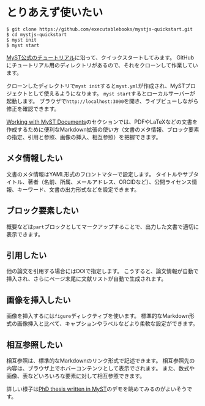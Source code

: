 # とりあえず使いたい

```console
$ git clone https://github.com/executablebooks/mystjs-quickstart.git
$ cd mystjs-quickstart
$ myst init
$ myst start
```

[MyST公式のチュートリアル](https://myst-tools.org/docs/mystjs/quickstart)に沿って、クイックスタートしてみます。
GitHubにチュートリアル用のディレクトリがあるので、それをクローンして作業しています。

クローンしたディレクトリで``myst init``すると``myst.yml``が作成され、MySTプロジェクトとして使えるようになります。
``myst start``するとローカルサーバーが起動します。
ブラウザで``http://localhost:3000``を開き、ライブビューしながら修正を確認できます。

[Working with MyST Documents](https://myst-tools.org/docs/mystjs/quickstart-myst-documents)のセクションでは、PDFやLaTeXなどの文書を作成するために便利なMarkdown拡張の使い方（文書のメタ情報、ブロック要素の指定、引用と参照、画像の挿入、相互参照）を把握できます。

## メタ情報したい

文書のメタ情報はYAML形式のフロントマターで設定します。
タイトルやサブタイトル、著者（名前、所属、メールアドレス、ORCIDなど）、公開ライセンス情報、キーワード、文書の出力形式などを設定できます。

## ブロック要素したい

概要などは``part``ブロックとしてマークアップすることで、出力した文書で適切に表示できます。

## 引用したい

他の論文を引用する場合にはDOIで指定します。
こうすると、論文情報が自動で挿入され、さらにページ末尾に文献リストが自動で生成されます。

## 画像を挿入したい

画像を挿入するには``figure``ディレクティブを使います。
標準的なMarkdown形式の画像挿入と比べて、キャプションやラベルなどより柔軟な設定ができます。

## 相互参照したい

相互参照は、標準的なMarkdownのリンク形式で記述できます。
相互参照先の内容は、ブラウザ上でホバーコンテンツとして表示でされます。
また、数式や画像、表などいろいろな要素に対して相互参照できます。

詳しい様子は[PhD thesis written in MyST](https://phd.row1.ca/phd)のデモを眺めてみるのがよいそうです。
